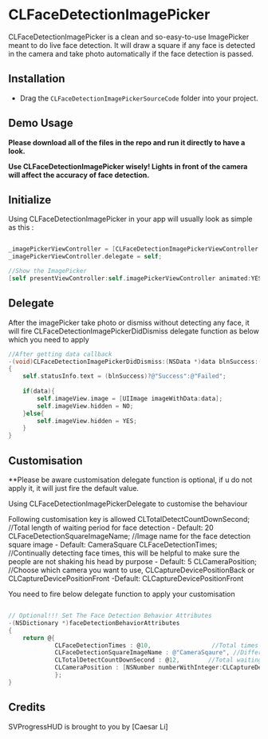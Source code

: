 # CLFaceDetectionImagePicker

CLFaceDetectionImagePicker is a clean and so-easy-to-use ImagePicker meant to do live face detection. 
It will draw a square if any face is detected in the camera and take photo automatically if the face detection is passed.


## Installation
* Drag the `CLFaceDetectionImagePickerSourceCode` folder into your project.


## Demo Usage

**Please download all of the files in the repo and run it directly to have a look.**

**Use CLFaceDetectionImagePicker wisely! Lights in front of the camera will affect the accuracy of face detection.**


## Initialize 
Using CLFaceDetectionImagePicker in your app will usually look as simple as this :


```objective-c

_imagePickerViewController = [CLFaceDetectionImagePickerViewController new];
_imagePickerViewController.delegate = self;

//Show the ImagePicker
[self presentViewController:self.imagePickerViewController animated:YES completion:nil];

```

## Delegate

After the imagePicker take photo or dismiss without detecting any face, it will fire CLFaceDetectionImagePickerDidDismiss delegate function as below which you need to apply

```objective-c
//After getting data callback
-(void)CLFaceDetectionImagePickerDidDismiss:(NSData *)data blnSuccess:(BOOL)blnSuccess
{
    self.statusInfo.text = (blnSuccess)?@"Success":@"Failed";
    
    if(data){
        self.imageView.image = [UIImage imageWithData:data];
        self.imageView.hidden = NO;
    }else{
        self.imageView.hidden = YES;
    }
}
```

## Customisation

**Please be aware customisation delegate function is optional, if u do not apply it, it will just fire the default value.

Using CLFaceDetectionImagePickerDelegate to customise the behaviour

Following customisation key is allowed
CLTotalDetectCountDownSecond;    //Total length of waiting period for face detection - Default: 20
CLFaceDetectionSquareImageName;  //Image name for the face detection square image    - Default: CameraSquare
CLFaceDetectionTimes;            //Continually detecting face times, this will be helpful to make sure the people are not shaking his head by purpose       - Default: 5
CLCameraPosition;                //Choose which camera you want to use, CLCaptureDevicePositionBack or CLCaptureDevicePositionFront  -Default: CLCaptureDevicePositionFront


You need to fire below delegate function to apply your customisation
```objective-c

// Optional!!! Set The Face Detection Behavior Attributes
-(NSDictionary *)faceDetectionBehaviorAttributes
{
    return @{
             CLFaceDetectionTimes : @10,                 //Total times for capture clear detected face images to prevent user shake their heads in purpose
             CLFaceDetectionSquareImageName : @"CameraSqaure", //Different FaceDetection Square Image. try to use "squarePNG" for different image
             CLTotalDetectCountDownSecond : @12,        //Total waiting time, after this value, the picker will auto closed no matter it get face detected or not.
             CLCameraPosition : [NSNumber numberWithInteger:CLCaptureDevicePositionFront] //Which camera try to use, Front or back.  CLCaptureDevicePositionBack or CLCaptureDevicePositionFront
             };
}

```



## Credits

SVProgressHUD is brought to you by [Caesar Li]